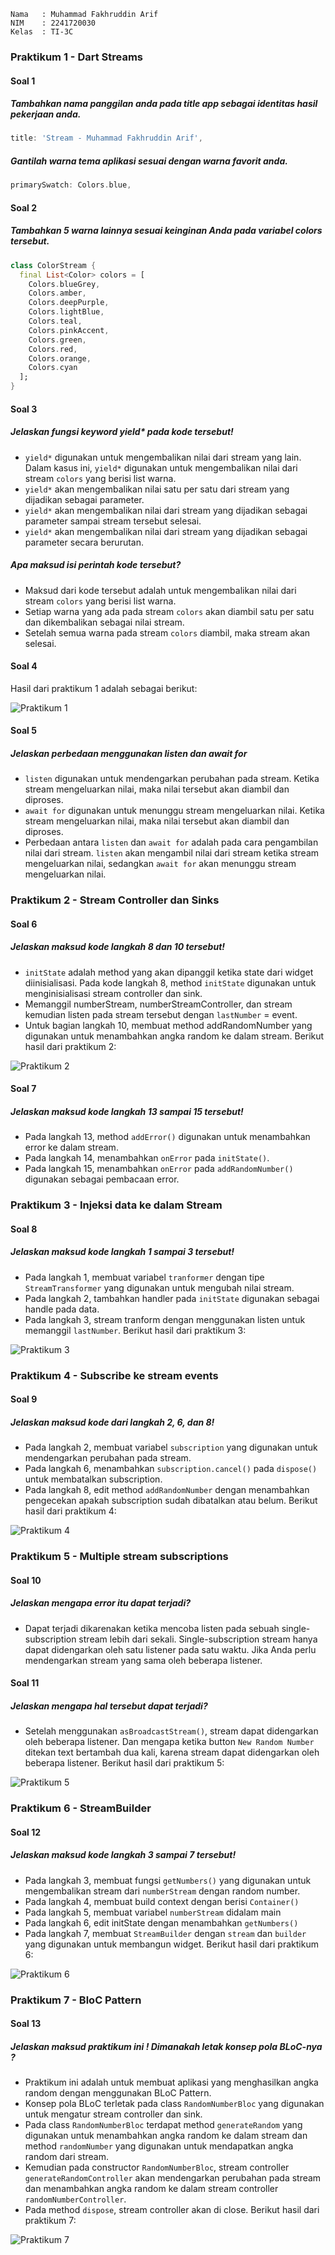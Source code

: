 ``` text
Nama   : Muhammad Fakhruddin Arif
NIM    : 2241720030
Kelas  : TI-3C
```
### Praktikum 1 - Dart Streams
#### Soal 1
##### Tambahkan nama panggilan anda pada title app sebagai identitas hasil pekerjaan anda.
``` dart
title: 'Stream - Muhammad Fakhruddin Arif',
```
##### Gantilah warna tema aplikasi sesuai dengan warna favorit anda.
``` dart
primarySwatch: Colors.blue,
```
#### Soal 2
##### Tambahkan 5 warna lainnya sesuai keinginan Anda pada variabel colors tersebut.
``` dart
class ColorStream {
  final List<Color> colors = [
    Colors.blueGrey,
    Colors.amber,
    Colors.deepPurple,
    Colors.lightBlue,
    Colors.teal,
    Colors.pinkAccent,
    Colors.green,
    Colors.red,
    Colors.orange,
    Colors.cyan
  ];
}
```
#### Soal 3
##### Jelaskan fungsi keyword yield* pada kode tersebut!
- `yield*` digunakan untuk mengembalikan nilai dari stream yang lain. Dalam kasus ini, `yield*` digunakan untuk mengembalikan nilai dari stream `colors` yang berisi list warna.
- `yield*` akan mengembalikan nilai satu per satu dari stream yang dijadikan sebagai parameter.
- `yield*` akan mengembalikan nilai dari stream yang dijadikan sebagai parameter sampai stream tersebut selesai.
- `yield*` akan mengembalikan nilai dari stream yang dijadikan sebagai parameter secara berurutan.
##### Apa maksud isi perintah kode tersebut?
- Maksud dari kode tersebut adalah untuk mengembalikan nilai dari stream `colors` yang berisi list warna.
- Setiap warna yang ada pada stream `colors` akan diambil satu per satu dan dikembalikan sebagai nilai stream.
- Setelah semua warna pada stream `colors` diambil, maka stream akan selesai.
#### Soal 4
Hasil dari praktikum 1 adalah sebagai berikut:

![Praktikum 1](images/13_01_04.gif)
#### Soal 5
##### Jelaskan perbedaan menggunakan listen dan await for
- `listen` digunakan untuk mendengarkan perubahan pada stream. Ketika stream mengeluarkan nilai, maka nilai tersebut akan diambil dan diproses.
- `await for` digunakan untuk menunggu stream mengeluarkan nilai. Ketika stream mengeluarkan nilai, maka nilai tersebut akan diambil dan diproses.
- Perbedaan antara `listen` dan `await for` adalah pada cara pengambilan nilai dari stream. `listen` akan mengambil nilai dari stream ketika stream mengeluarkan nilai, sedangkan `await for` akan menunggu stream mengeluarkan nilai.
### Praktikum 2 - Stream Controller dan Sinks
#### Soal 6
##### Jelaskan maksud kode langkah 8 dan 10 tersebut!
- `initState` adalah method yang akan dipanggil ketika state dari widget diinisialisasi. Pada kode langkah 8, method `initState` digunakan untuk menginisialisasi stream controller dan sink.
- Memanggil numberStream, numberStreamController, dan stream kemudian listen pada stream tersebut dengan `lastNumber` = event.
- Untuk bagian langkah 10, membuat method addRandomNumber yang digunakan untuk menambahkan angka random ke dalam stream.
Berikut hasil dari praktikum 2:

![Praktikum 2](images/13_02_06.gif)
#### Soal 7
##### Jelaskan maksud kode langkah 13 sampai 15 tersebut!
- Pada langkah 13, method `addError()` digunakan untuk menambahkan error ke dalam stream.
- Pada langkah 14, menambahkan `onError` pada `initState()`.
- Pada langkah 15, menambahkan `onError` pada `addRandomNumber()` digunakan sebagai pembacaan error.
### Praktikum 3 - Injeksi data ke dalam Stream
#### Soal 8
##### Jelaskan maksud kode langkah 1 sampai 3 tersebut!
- Pada langkah 1, membuat variabel `tranformer` dengan tipe `StreamTransformer` yang digunakan untuk mengubah nilai stream.
- Pada langkah 2, tambahkan handler pada `initState` digunakan sebagai handle pada data.
- Pada langkah 3, stream tranform dengan menggunakan listen untuk memanggil `lastNumber`.
Berikut hasil dari praktikum 3:

![Praktikum 3](images/13_03_08.gif)
### Praktikum 4 - Subscribe ke stream events
#### Soal 9
##### Jelaskan maksud kode dari langkah 2, 6, dan 8!
- Pada langkah 2, membuat variabel `subscription` yang digunakan untuk mendengarkan perubahan pada stream.
- Pada langkah 6, menambahkan `subscription.cancel()` pada `dispose()` untuk membatalkan subscription.
- Pada langkah 8, edit method `addRandomNumber` dengan menambahkan pengecekan apakah subscription sudah dibatalkan atau belum.
Berikut hasil dari praktikum 4:

![Praktikum 4](images/13_04_09.gif)
### Praktikum 5 - Multiple stream subscriptions
#### Soal 10
##### Jelaskan mengapa error itu dapat terjadi?
- Dapat terjadi dikarenakan ketika mencoba listen pada sebuah single-subscription stream lebih dari sekali. Single-subscription stream hanya dapat didengarkan oleh satu listener pada satu waktu. Jika Anda perlu mendengarkan stream yang sama oleh beberapa listener.
#### Soal 11
##### Jelaskan mengapa hal tersebut dapat terjadi?
- Setelah menggunakan `asBroadcastStream()`, stream dapat didengarkan oleh beberapa listener. Dan mengapa ketika button `New Random Number` ditekan text bertambah dua kali, karena stream dapat didengarkan oleh beberapa listener.
Berikut hasil dari praktikum 5:

![Praktikum 5](images/13_05_11.gif)
### Praktikum 6 - StreamBuilder
#### Soal 12
##### Jelaskan maksud kode langkah 3 sampai 7 tersebut!
- Pada langkah 3, membuat fungsi `getNumbers()` yang digunakan untuk mengembalikan stream dari `numberStream` dengan random number.
- Pada langkah 4, membuat build context dengan berisi `Container()`
- Pada langkah 5, membuat variabel `numberStream` didalam main
- Pada langkah 6, edit initState dengan menambahkan `getNumbers()`
- Pada langkah 7, membuat `StreamBuilder` dengan `stream` dan `builder` yang digunakan untuk membangun widget.
Berikut hasil dari praktikum 6:

![Praktikum 6](images/13_06_12.gif)
### Praktikum 7 - BloC Pattern
#### Soal 13
##### Jelaskan maksud praktikum ini ! Dimanakah letak konsep pola BLoC-nya ?
- Praktikum ini adalah untuk membuat aplikasi yang menghasilkan angka random dengan menggunakan BLoC Pattern.
- Konsep pola BLoC terletak pada class `RandomNumberBloc` yang digunakan untuk mengatur stream controller dan sink.
- Pada class `RandomNumberBloc` terdapat method `generateRandom` yang digunakan untuk menambahkan angka random ke dalam stream dan method `randomNumber` yang digunakan untuk mendapatkan angka random dari stream.
- Kemudian pada constructor `RandomNumberBloc`, stream controller `generateRandomController` akan mendengarkan perubahan pada stream dan menambahkan angka random ke dalam stream controller `randomNumberController`.
- Pada method `dispose`, stream controller akan di close.
Berikut hasil dari praktikum 7:

![Praktikum 7](images/13_07_13.gif)